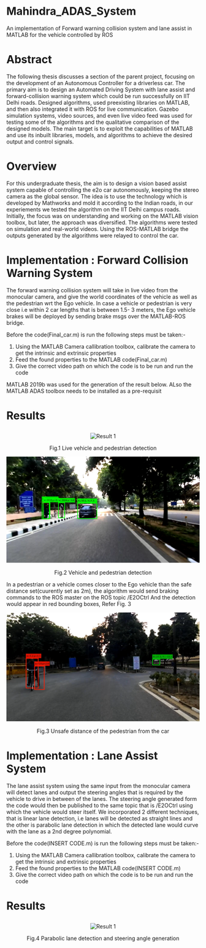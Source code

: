# Mahindra_ADAS_System
An implementation of Forward warning collision system and lane assist in MATLAB for the vehicle controlled by ROS

<b><h1>Abstract</h1></b>

The following thesis discusses a section of the parent project, focusing on the development of an Autonomous Controller for a driverless car. The primary aim is to design an Automated Driving System with lane assist and forward-collision warning system which could be run successfully on IIT Delhi roads. Designed algorithms, used preexisting libraries on MATLAB, and then also integrated it with ROS for live communication. Gazebo simulation systems, video sources, and even live video feed was used for testing some of the algorithms and the qualitative comparison of the designed models. The main target is to exploit the capabilities of MATLAB and use its inbuilt libraries, models, and algorithms to achieve the desired output and control signals.

<b><h1>Overview</h1></b>

For this undergraduate thesis, the aim is to design a vision based assist system capable of controlling the e2o car autonomously, keeping the stereo camera as the global sensor. The idea is to use the technology which is developed by Mathworks and mold it according to the Indian roads, in our experiements we tested the algorithm on the IIT Delhi campus roads. Initially, the focus was on understanding and working on the MATLAB vision toolbox, but later, the approach was diversified. The algorithms were tested on simulation and real-world videos. Using the ROS-MATLAB bridge the outputs generated by the algorithms were relayed to control the car.


<b><h1> Implementation : Forward Collision Warning System </h1></b>
The forward warning collision system will take in live video from the monocular camera, and give the world coordinates of the vehicle as well as the pedestrian wrt the Ego vehicle. In case a vehicle or pedestrian is very close i.e within 2 car lengths that is between 1.5- 3 meters, the Ego vehicle brakes will be deployed by sending brake msgs over the MATLAB-ROS bridge.

Before the code(Final_car.m) is run the following steps must be taken:-
1. Using the MATLAB Camera callibration toolbox, calibrate the camera to get the intrinsic and extrinsic properties 
2. Feed the found properties to the MATLAB code(Final_car.m) 
3. Give the correct video path on which the code is to be run and run the code 
 
MATLAB 2019b was used for the generation of the result below. ALso the MATLAB ADAS toolbox needs to be installed as a pre-requisit

<h1><p align="left">Results</p></h1>

<p align="center"><img src="https://github.com/dhruvtalwar18/Mahindra_ADAS_System/blob/main/images_BTPII/FCWS_GIF.gif" title="Result 1"></p>

<div margin:10px>
<p align="center">Fig.1 Live vehicle and pedestrian detection</p>
</div>

<img src="https://github.com/dhruvtalwar18/Mahindra_ADAS_System/blob/main/images_BTPII/car_ped.png" title="Result 2">
<p align="center">Fig.2 Vehicle and pedestrian detection</p>


In a pedestrian or a vehicle comes closer to the Ego vehicle than the safe distance set(cuurently set as 2m), the algorithm would send braking commands to the ROS master on the ROS topic /E2OCtrl
And the detection would appear in red bounding boxes, Refer Fig. 3 

<img src="https://github.com/dhruvtalwar18/Mahindra_ADAS_System/blob/main/images_BTPII/close_ped.png" title="Result 3">
<p align="center"> Fig.3 Unsafe distance of the pedestrian from the car </p>

<b><h1> Implementation : Lane Assist System </h1></b>
The lane assist system using the same input from the monocular camera will detect lanes and output the steering angles that is required by the vehicle to drive in between of the lanes. The steering angle generated form the code would then be published to the same topic that is /E2OCtrl using which the vehicle would steer itself. We incorporated 2 different techniques, that is linear lane detection, i.e lanes will be detected as straight lines and the other is parabolic lane detection in which the detected lane would curve with the lane as a 2nd degree polynomial.

Before the code(INSERT CODE.m) is run the following steps must be taken:-
1. Using the MATLAB Camera callibration toolbox, calibrate the camera to get the intrinsic and extrinsic properties 
2. Feed the found properties to the MATLAB code(INSERT CODE.m) 
3. Give the correct video path on which the code is to be run and run the code  

<h1><p align="left">Results</p></h1>

<p align="center"><img src="https://github.com/dhruvtalwar18/Mahindra_ADAS_System/blob/main/images_BTPII/Parabolic_Lane%20Detection.gif" title="Result 1"></p>
<p align="center">Fig.4 Parabolic lane detection and steering angle generation</p><br />










